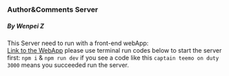 ### Author&Comments Server
##### By Wenpei Z


This Server need to run with a front-end webApp:<br>
    [Link to the WebApp](https://lazebear.github.io/jr-posts/)
please use terminal run codes below to start the server first:
    ```npm i``` & ```npm run dev```
if you see a code like this ```captain teemo on duty 3000``` means you succeeded run the server.
